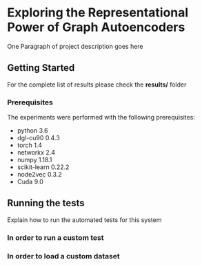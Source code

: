 #  Exploring the Representational Power of Graph Autoencoders

One Paragraph of project description goes here

## Getting Started

For the complete list of results please check the **results/** folder

### Prerequisites
The experiments were performed with the following prerequisites:
- python 3.6
- dgl-cu90 0.4.3
- torch 1.4
- networkx 2.4
- numpy 1.18.1
- scikit-learn 0.22.2
- node2vec 0.3.2
- Cuda 9.0

## Running the tests

Explain how to run the automated tests for this system

### In order to run a custom test

### In order to load a custom dataset


